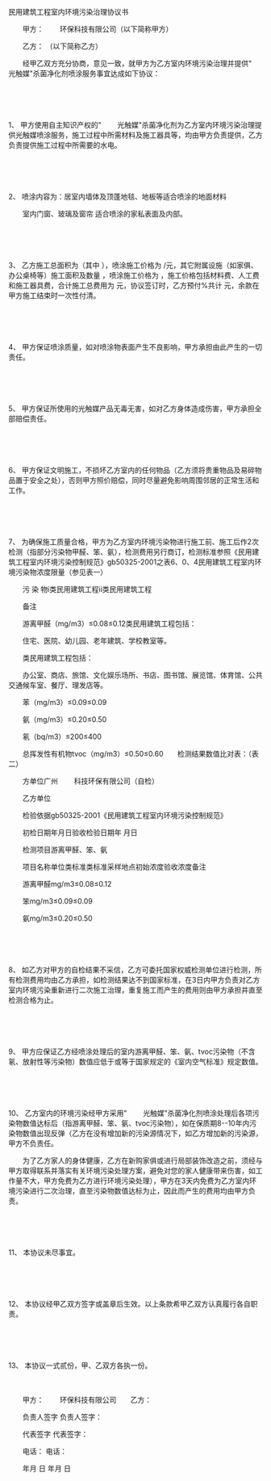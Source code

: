 



民用建筑工程室内环境污染治理协议书



 

　　甲方：　　 环保科技有限公司（以下简称甲方）

　　乙方： （以下简称乙方）　　

　　经甲乙双方充分协商，意见一致，就甲方为乙方室内环境污染治理并提供"　　 光触媒"杀菌净化剂喷涂服务事宜达成如下协议：

　　

　　

1、
甲方使用自主知识产权的"　　 光触媒"杀菌净化剂为乙方室内环境污染治理提供光触媒喷涂服务，施工过程中所需材料及施工器具等，均由甲方负责提供，乙方负责提供施工过程中所需要的水电。

　　

　　

2、
喷涂内容为：居室内墙体及顶蓬地毯、地板等适合喷涂的地面材料

　　室内门窗、玻璃及窗帘 适合喷涂的家私表面及内部。

　　

　　

3、
乙方施工总面积为（其中 ），喷涂施工价格为 /元，其它附属设施（如家俱、办公桌椅等）施工面积及数量 ，喷涂施工价格为 ，施工价格包括材料费、人工费和施工器具费，合计施工总费用为 元，协议签订时，乙方预付%共计 元，余款在甲方施工结束时一次性付清。

　　

　　

4、
甲方保证喷涂质量，如对喷涂物表面产生不良影响，甲方承担由此产生的一切责任。

　　

　　

5、
甲方保证所使用的光触媒产品无毒无害，如对乙方身体造成伤害，甲方承担全部赔偿责任。

　　

　　

6、
甲方保证文明施工，不损坏乙方室内的任何物品（乙方须将贵重物品及易碎物品置于安全之处），否则甲方照价赔偿，同时尽量避免影响周围邻居的正常生活和工作。

　　

　　

7、
为确保施工质量合格，甲方为乙方室内环境污染物进行施工前、施工后作2次检测（指部分污染物甲醛、笨、氨），检测费用另行商订，检测标准参照《民用建筑工程室内环境污染控制规范》gb50325-2001之表6、0、4民用建筑工程室内环境污染物浓度限量（参见表一）　　

　　污 染 物i类民用建筑工程ii类民用建筑工程

　　备注

　　游离甲醛（mg/m3）≤0.08≤0.12类民用建筑工程包括：

　　住宅、医院、幼儿园、老年建筑、学校教室等。

　　类民用建筑工程包括：

　　办公室、商店、旅馆、文化娱乐场所、书店、图书馆、展览馆、体育馆、公共交通候车室、餐厅、理发店等。 

　　苯（mg/m3）≤0.09≤0.09 

　　氨（mg/m3）≤0.20≤0.50 

　　氡（bq/m3）≤200≤400 

　　总挥发性有机物tvoc（mg/m3）≤0.50≤0.60　　检测结果数值比对表：（表二）　　

　　方单位广州　　 科技环保有限公司（自检）

　　乙方单位

　　检验依据gb50325-2001《民用建筑工程室内环境污染控制规范》

　　初检日期年月日验收检验日期年 月日

　　检测项目游离甲醛、笨、氨

　　项目名称单位类标准类标准采样地点初始浓度验收浓度备注

　　游离甲醛mg/m3≤0.08≤0.12

　　笨mg/m3≤0.09≤0.09

　　氨mg/m3≤0.20≤0.50

　　

　　

8、
如乙方对甲方的自检结果不采信，乙方可委托国家权威检测单位进行检测，所有检测费用均由乙方承担，如检测结果达不到国家标准，在3日内甲方负责对乙方室内环境污染重新进行二次施工治理，重复施工而产生的费用则由甲方承担并直至检测合格为止。

　　

　　

9、
甲方应保证乙方经喷涂处理后的室内游离甲醛、笨、氨、tvoc污染物（不含氡、放射性等污染物）数值应低于或等于国家规定的《室内空气标准》规定数值。

　　

　　

10、
乙方室内的环境污染经甲方采用"　　 光触媒"杀菌净化剂喷涂处理后各项污染物数值达标后（指游离甲醛、笨、氨、tvoc污染物），如在保质期8--10年内污染物数值出现反弹（乙方在没有增加新的污染源情况下，如乙方增加新的污染源，甲方不负责任。

　　为了乙方家人的身体健康，乙方在新购家俱或进行局部装饰改造之前，须经与甲方取得联系并落实有关环境污染处理方案，避免对您的家人健康带来伤害，如工作量不大，甲方免费为乙方进行环境污染处理），甲方在3天内免费为乙方室内环境污染进行二次治理，直至污染物数值达标为止，因此而产生的费用均由甲方负责。

　　

　　

11、
本协议未尽事宜。

　　

　　

12、
本协议经甲乙双方签字或盖章后生效。以上条款希甲乙双方认真履行各自职责。

　　

　　

13、
本协议一式贰份，甲、乙双方各执一份。

　　　　

　　甲方：　　 环保科技有限公司　　乙方：

　　负责人签字 负责人签字：

　　代表签字 代表签字：

　　电话： 电话：

　　年月 日 年月 日